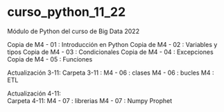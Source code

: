 # curso_python_11_22
Módulo de Python del curso de Big Data 2022

Copia de M4 - 01 : Introducción en Python
Copia de M4 - 02 : Variables y tipos
Copia de M4 - 03 : Condicionales
Copia de M4 - 04 : Excepciones
Copia de M4 - 05 : Funciones

Actualización 3-11:
Carpeta 3-11 :
  M4 - 06 : clases
  M4 - 06 : bucles
  M4 : ETL
  
Actualización 4-11:  
Carpeta 4-11:
  M4 - 07 : librerias
  M4 - 07 : Numpy
  Prophet
